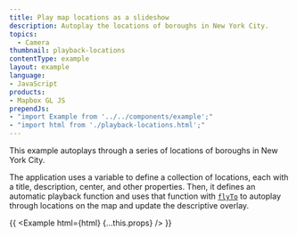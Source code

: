 ```yaml
---
title: Play map locations as a slideshow
description: Autoplay the locations of boroughs in New York City.
topics:
  - Camera
thumbnail: playback-locations
contentType: example
layout: example
language:
- JavaScript
products:
- Mapbox GL JS
prependJs:
- "import Example from '../../components/example';"
- "import html from './playback-locations.html';"
---
```


This example autoplays through a series of locations of boroughs in New York City.

The application uses a variable to define a collection of locations, each with a title, description, center, and other properties. Then, it defines an automatic playback function and uses that function with [`flyTo`](https://docs.mapbox.com/mapbox-gl-js/api/map/#map#flyto) to autoplay through locations on the map and update the descriptive overlay.

{{ <Example html={html} {...this.props} /> }}
